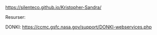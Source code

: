 https://silenteco.github.io/Kristopher-Sandra/

Resurser:

DONKI: https://ccmc.gsfc.nasa.gov/support/DONKI-webservices.php
